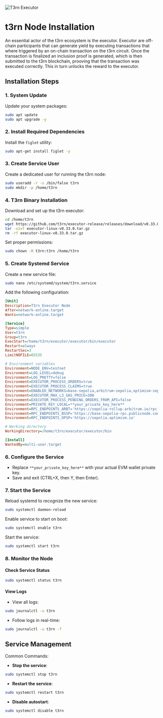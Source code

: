 ![T3rn Executor](https://github.com/0xAJPanda/t3rn-executor/blob/main/1500x500.jpg)
# t3rn Node Installation

An essential actor of the t3rn ecosystem is the executor. Executor are off-chain participants that can generate yield by executing transactions that where triggered by an on-chain transaction on the t3rn circuit. Once the transaction is finalized an inclusion proof is generated, which is then submitted to the t3rn blockchain, prooving that the transaction was executed correctly. This in turn unlocks the reward to the executor.

## Installation Steps

### 1. System Update
Update your system packages:

```bash
sudo apt update
sudo apt upgrade -y
```

### 2. Install Required Dependencies
Install the `figlet` utility:

```bash
sudo apt-get install figlet -y
```

### 3. Create Service User
Create a dedicated user for running the t3rn node:

```bash
sudo useradd -r -s /bin/false t3rn
sudo mkdir -p /home/t3rn
```

### 4. T3rn Binary Installation
Download and set up the t3rn executor:

```bash
cd /home/t3rn
wget https://github.com/t3rn/executor-release/releases/download/v0.33.0/executor-linux-v0.33.0.tar.gz
tar -xzvf executor-linux-v0.33.0.tar.gz
rm -rf executor-linux-v0.33.0.tar.gz
```

Set proper permissions:

```bash
sudo chown -R t3rn:t3rn /home/t3rn
```

### 5. Create Systemd Service
Create a new service file:

```bash
sudo nano /etc/systemd/system/t3rn.service
```

Add the following configuration:

```ini
[Unit]
Description=T3rn Executor Node
After=network-online.target
Wants=network-online.target

[Service]
Type=simple
User=t3rn
Group=t3rn
ExecStart=/home/t3rn/executor/executor/bin/executor
Restart=always
RestartSec=3
LimitNOFILE=65535

# Environment variables
Environment=NODE_ENV=testnet
Environment=LOG_LEVEL=debug
Environment=LOG_PRETTY=false
Environment=EXECUTOR_PROCESS_ORDERS=true
Environment=EXECUTOR_PROCESS_CLAIMS=true
Environment=ENABLED_NETWORKS=base-sepolia,arbitrum-sepolia,optimism-sepolia,l1rn
Environment=EXECUTOR_MAX_L3_GAS_PRICE=300
Environment=EXECUTOR_PROCESS_PENDING_ORDERS_FROM_API=false
Environment=PRIVATE_KEY_LOCAL=**your_private_key_here**
Environment=RPC_ENDPOINTS_ARBT='https://sepolia-rollup.arbitrum.io/rpc'
Environment=RPC_ENDPOINTS_BSSP='https://base-sepolia-rpc.publicnode.com/'
Environment=RPC_ENDPOINTS_OPSP='https://sepolia.optimism.io'

# Working directory
WorkingDirectory=/home/t3rn/executor/executor/bin

[Install]
WantedBy=multi-user.target
```

### 6. Configure the Service

- Replace `**your_private_key_here**` with your actual EVM wallet private key.
- Save and exit (CTRL+X, then Y, then Enter).

### 7. Start the Service

Reload systemd to recognize the new service:

```bash
sudo systemctl daemon-reload
```

Enable service to start on boot:

```bash
sudo systemctl enable t3rn
```

Start the service:

```bash
sudo systemctl start t3rn
```

### 8. Monitor the Node

#### Check Service Status

```bash
sudo systemctl status t3rn
```

#### View Logs

- View all logs:

```bash
sudo journalctl -u t3rn
```

- Follow logs in real-time:

```bash
sudo journalctl -u t3rn -f
```

## Service Management

Common Commands:

- **Stop the service**: 

```bash
sudo systemctl stop t3rn
```

- **Restart the service**: 

```bash
sudo systemctl restart t3rn
```

- **Disable autostart**: 

```bash
sudo systemctl disable t3rn
```
